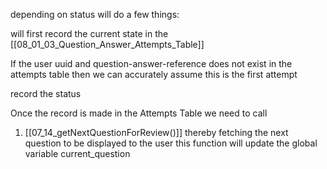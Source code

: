 depending on status will do a few things:

will first record the current state in the [[08_01_03_Question_Answer_Attempts_Table]]

If the user uuid and question-answer-reference does not exist in the attempts table then we can accurately assume this is the first attempt

record the status

Once the record is made in the Attempts Table we need to call
1. [[07_14_getNextQuestionForReview()]] thereby fetching the next question to be displayed to the user this function will update the global variable current_question